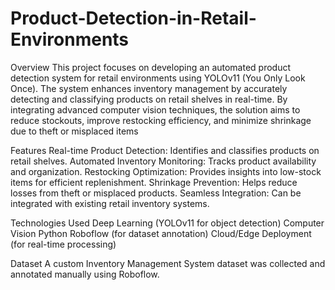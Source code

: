 # Product-Detection-in-Retail-Environments

Overview
  This project focuses on developing an automated product detection system for retail environments using YOLOv11 (You Only Look Once). The system enhances inventory management by accurately detecting and classifying products on retail shelves in real-time. By integrating advanced computer vision techniques, the solution aims to reduce stockouts, improve restocking efficiency, and minimize shrinkage due to theft or misplaced items

Features
  Real-time Product Detection: Identifies and classifies products on retail shelves.
  Automated Inventory Monitoring: Tracks product availability and organization.
  Restocking Optimization: Provides insights into low-stock items for efficient replenishment.
  Shrinkage Prevention: Helps reduce losses from theft or misplaced products.
  Seamless Integration: Can be integrated with existing retail inventory systems.

Technologies Used
  Deep Learning (YOLOv11 for object detection)
  Computer Vision
  Python
  Roboflow (for dataset annotation)
  Cloud/Edge Deployment (for real-time processing)

Dataset
  A custom Inventory Management System dataset was collected and annotated manually using Roboflow.
